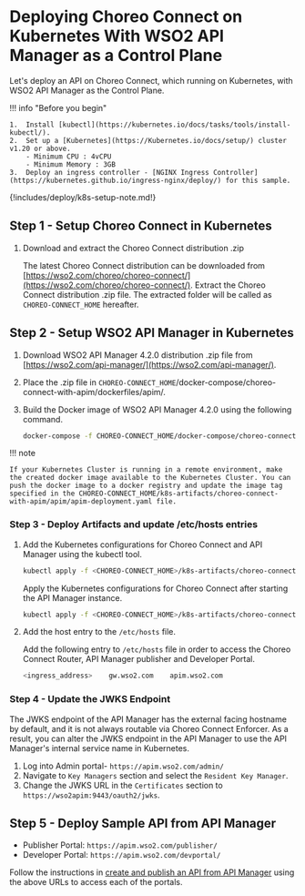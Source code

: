# Deploying Choreo Connect on Kubernetes With WSO2 API Manager as a Control Plane

Let's deploy an API on Choreo Connect, which running on Kubernetes, with WSO2 API Manager as the Control Plane.

!!! info "Before you begin"

    1.  Install [kubectl](https://kubernetes.io/docs/tasks/tools/install-kubectl/).
    2.  Set up a [Kubernetes](https://Kubernetes.io/docs/setup/) cluster v1.20 or above.
        - Minimum CPU : 4vCPU
        - Minimum Memory : 3GB
    3.  Deploy an ingress controller - [NGINX Ingress Controller](https://kubernetes.github.io/ingress-nginx/deploy/) for this sample.

{!includes/deploy/k8s-setup-note.md!}

## Step 1 - Setup Choreo Connect in Kubernetes

1.  Download and extract the Choreo Connect distribution .zip

    The latest Choreo Connect distribution can be downloaded from [https://wso2.com/choreo/choreo-connect/](https://wso2.com/choreo/choreo-connect/). Extract the Choreo Connect distribution .zip file. The extracted folder will be called as `CHOREO-CONNECT_HOME` hereafter.

## Step 2 - Setup WSO2 API Manager in Kubernetes

1. Download WSO2 API Manager 4.2.0 distribution .zip file from [https://wso2.com/api-manager/](https://wso2.com/api-manager/). 

2. Place the .zip file in `CHOREO-CONNECT_HOME`/docker-compose/choreo-connect-with-apim/dockerfiles/apim/.

3. Build the Docker image of WSO2 API Manager 4.2.0 using the following command.

    ```bash
    docker-compose -f CHOREO-CONNECT_HOME/docker-compose/choreo-connect-with-apim/docker-compose.yaml build apim 
    ```

!!! note 

    If your Kubernetes Cluster is running in a remote environment, make the created docker image available to the Kubernetes Cluster. You can push the docker image to a docker registry and update the image tag specified in the CHOREO-CONNECT_HOME/k8s-artifacts/choreo-connect-with-apim/apim/apim-deployment.yaml file.

### Step 3 - Deploy Artifacts and update /etc/hosts entries

1.  Add the Kubernetes configurations for Choreo Connect and API Manager using the kubectl tool.


    ```bash
    kubectl apply -f <CHOREO-CONNECT_HOME>/k8s-artifacts/choreo-connect-with-apim/apim
    ```
    
    Apply the Kubernetes configurations for Choreo Connect after starting the API Manager instance.
    ```bash
    kubectl apply -f <CHOREO-CONNECT_HOME>/k8s-artifacts/choreo-connect-with-apim/choreo-connect
    ```
    
2.  Add the host entry to the `/etc/hosts` file. 
    
    Add the following entry to `/etc/hosts` file in order to access the Choreo Connect Router, API Manager publisher and Developer Portal.

    ```sh
    <ingress_address>    gw.wso2.com    apim.wso2.com
    ```

### Step 4 - Update the JWKS Endpoint

The JWKS endpoint of the API Manager has the external facing hostname by default, and it is not always routable via Choreo Connect Enforcer. As a result, you can alter the JWKS endpoint in the API Manager to use the API Manager's internal service name in Kubernetes.

1. Log into Admin portal- `https://apim.wso2.com/admin/`
2. Navigate to `Key Managers` section and select the `Resident Key Manager`.
3. Change the JWKS URL in the `Certificates` section to `https://wso2apim:9443/oauth2/jwks`.

## Step 5 - Deploy Sample API from API Manager

- Publisher Portal:  `https://apim.wso2.com/publisher/`
- Developer Portal:  `https://apim.wso2.com/devportal/`

Follow the instructions in [create and publish an API from API Manager]({{base_path}}/deploy-and-publish/deploy-on-gateway/choreo-connect/getting-started/quick-start-guide-docker-with-apim/#step-3-create-and-publish-an-api-from-api-manager) using the above URLs to access each of the portals.

